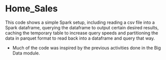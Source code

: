 # Home_Sales

This code shows a simple Spark setup, including reading a csv file into a Spark dataframe, querying the dataframe to output certain desired results, caching the temporary table to increase query speeds and partitioning the data in parquet format to read back into a dataframe and query that way.

- Much of the code was inspired by the previous activities done in the Big Data module. 